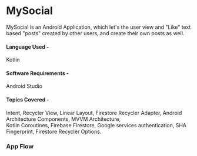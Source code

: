 # MySocial
MySocial is an Android Application, which let's the user view and "Like" text based "posts" created by other users, and create their own posts as well.  

#### Language Used -  
Kotlin  

#### Software Requirements -   
Android Studio 

#### Topics Covered -   
Intent, Recycler View, Linear Layout, Firestore Recycler Adapter, Android Architecture Components, MVVM Architecture,  
Kotlin Coroutines, Firebase Firestore, Google services authentication, SHA Fingerprint, Firestore Recycler Options.  

  
### App Flow 

